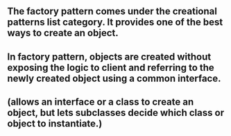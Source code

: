 ## The factory pattern comes under the creational patterns list category. It provides one of the best ways to create an object. 
## In factory pattern, objects are created without exposing the logic to client and referring to the newly created object using a common interface.
## (allows an interface or a class to create an object, but lets subclasses decide which class or object to instantiate.)